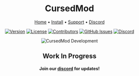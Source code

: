 <h1 align="center">CursedMod</h1>

<div align="center">
	<a href="https://discord.gg/pqgQ5yeWU7">Home</a>
  <span> • </span>
    	<a href="https://discord.gg/pqgQ5yeWU7">Install</a>
  <span> • </span>
	<a href="https://discord.gg/pqgQ5yeWU7">Support</a>
  <span> • </span>
        <a href="https://discord.gg/pqgQ5yeWU7">Discord</a>
  <p></p>
</div> 

<div align="center">

[![Version](https://img.shields.io/github/v/release/Jesus-QC/CursedMod?sort=semver&style=flat-square&color=8DBBE9&label=Version)]()
[![License](https://img.shields.io/github/license/Jesus-QC/CursedMod?style=flat-square&label=License&color=df967f)]()
[![Contributors](https://img.shields.io/github/contributors-anon/Jesus-QC/CursedMod?color=90E59A&style=flat-square&label=Contributors)]()
[![GitHub Issues](https://img.shields.io/github/issues/Jesus-QC/CursedMod.svg?style=flat-square&label=Issues&color=d77982)](https://github.com/Jesus-QC/CursedMod/issues)
[![Discord](https://img.shields.io/discord/1062071403962183781?color=738adb&label=Discord&logo=discord&logoColor=white&style=flat-square)](https://discord.gg/pqgQ5yeWU7)

</div>

<p align="center">
  <img alt="CursedMod Development" src="https://repobeats.axiom.co/api/embed/19ee1da65a0dce6cb76fac41d7f863b1d571cfcf.svg">
</p>

<div align="center">
<h2>Work In Progress</h1>
<h4>Join our <a href="https://discord.gg/pqgQ5yeWU7">discord</a> for updates!</h4>
</div>
